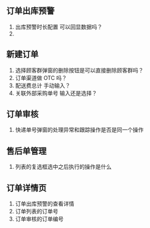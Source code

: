 ## 订单出库预警

1. 出库预警时长配置 可以回显数据吗？
2. 

## 新建订单

1. 选择顾客群弹窗的删除按钮是可以直接删除顾客群吗？
2. 订单渠道做 OTC 吗？
3. 配送费总计 手动输入？
4. 关联外部采购单号  输入还是选择？

## 订单审核

1. 快递单号弹窗的处理异常和跟踪操作是否是同一个操作

## 售后单管理

1. 列表的复选框选中之后执行的操作是什么





## 订单详情页

1. 订单出库预警的查看详情
2. 订单列表的订单号
3. 订单审核的订单编号